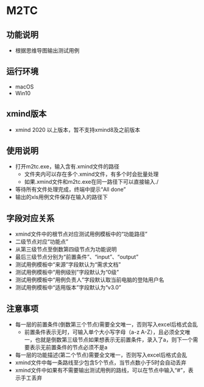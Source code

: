 # M2TC

## 功能说明

- 根据思维导图输出测试用例

## 运行环境

- macOS
- Win10
  
## xmind版本

- xmind 2020 以上版本，暂不支持xmind8及之前版本
  
## 使用说明

- 打开m2tc.exe，输入含有.xmind文件的路径
  - 文件夹内可以存在多个.xmind文件，有多个时会批量处理
  - 如果.xmind文件和m2tc.exe在同一路径下可以直接输入./
- 等待所有文件处理完成，终端中提示“All done”
- 输出的xls用例文件保存在输入的路径下

## 字段对应关系

- xmind文件中的根节点对应测试用例模板中的“功能路径”
- 二级节点对应“功能点”
- 从第三级节点至倒数第四级节点为功能说明
- 最后三级节点分别为“前置条件”、“input”、“output”
- 测试用例模板中“来源”字段默认为“需求文档”
- 测试用例模板中“用例级别”字段默认为“0级”
- 测试用例模板中“用例负责人”字段默认取当前电脑的登陆用户名
- 测试用例模板中“适用版本”字段默认为“v3.0”

## 注意事项

- 每一层的前置条件(倒数第三个节点)需要全文唯一，否则写入excel后格式会乱
  - 前置条件表示无时，可输入单个大小写字母（a-z A-Z），且必须全文唯一，也就是倒数第三级节点如果想表示无前置条件，录入了a，则下一个需要表示无前置条件的节点必须不是a
- 每一层的功能描述(第二个节点)需要全文唯一，否则写入excel后格式会乱
- xmind文件中每一条路线至少包含5个节点，当节点数小于5时会自动丢弃
- xmind文件中如果有不需要输出测试用例的路线，可以在节点中输入“#”，表示手工丢弃

